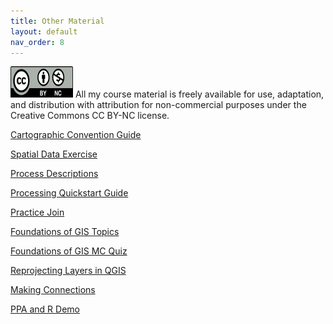```yaml
---
title: Other Material
layout: default
nav_order: 8
---
```


<img src="images/Cc_by-nc_icon.svg.png" alt="CC BY-NC License" width="100" height="50">
All my course material is freely available for use, adaptation, and distribution with attribution for non-commercial purposes under the Creative Commons CC BY-NC license. 

[Cartographic Convention Guide](https://docs.google.com/document/d/18-2nnxdJ1ISuHcluI0B5mvh2tnNuoV6E--zMdg_Gqdc/edit?usp=sharing)

[Spatial Data Exercise](https://docs.google.com/document/d/1FSQ_qW2N-UZt_c720G80TZH0uXBg0U63/edit?usp=sharing&ouid=101338019870957132383&rtpof=true&sd=true)

[Process Descriptions](https://docs.google.com/document/d/1o84N1MwLo5j0tP3yUH0KW8n8UWwWdalJMqSI1zyyoj8/edit?usp=sharing)

[Processing Quickstart Guide](https://docs.google.com/document/d/1e61QG_vqybpFGV94AhbItktJN4ToppYGMITKo7UDWXk/edit?usp=sharing)

[Practice Join](https://drive.google.com/drive/folders/1fuh0SP1bfQc22M8ZKSNRFMcdA4St-C8F?usp=sharing)

[Foundations of GIS Topics](https://docs.google.com/document/d/117RYCZIFXILcWkUGu9oqivkwGKa6bXMcm-XNmRleEyA/edit?usp=sharing)

[Foundations of GIS MC Quiz](https://docs.google.com/document/d/1sQ8zsAiAG9OtOrxZrl8xMCbkaRHyUPwyvMgkuFhsYQ8/edit?usp=sharing)

[Reprojecting Layers in QGIS](https://drive.google.com/file/d/1B08NJsHOk3ym3QWRDKSmx2tq1ggPW1Ep/view?usp=sharing)

[Making Connections](https://docs.google.com/document/d/103KxXsYEibByOTSYkn3FgpTGlRzhctUUdTz9SZQ26BI/edit?usp=sharing)

[PPA and R Demo](https://docs.google.com/document/d/1a7YA2BFCDEXrwZTChuIhUH9agkrlDQz--XDJp3qdF9U/edit?usp=sharing)
